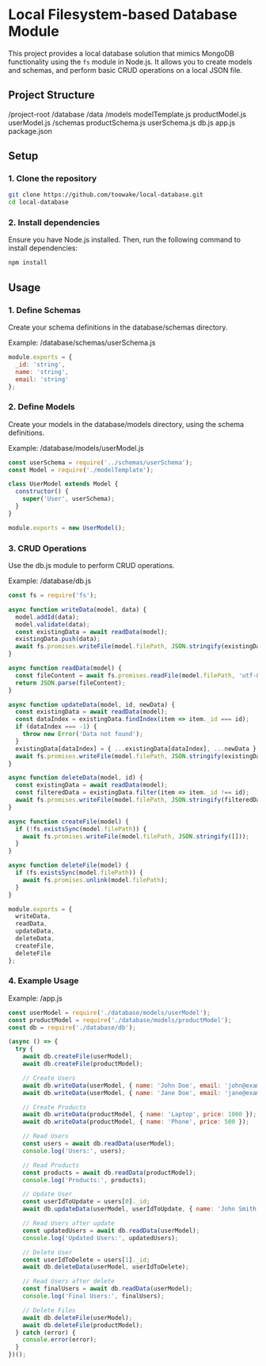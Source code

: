 # Local Filesystem-based Database Module

This project provides a local database solution that mimics MongoDB functionality using the `fs` module in Node.js. It allows you to create models and schemas, and perform basic CRUD operations on a local JSON file.

## Project Structure

/project-root
/database
/data
/models
modelTemplate.js
productModel.js
userModel.js
/schemas
productSchema.js
userSchema.js
db.js
app.js
package.json


## Setup

### 1. Clone the repository

```bash
git clone https://github.com/toowake/local-database.git
cd local-database
```

### 2. Install dependencies
Ensure you have Node.js installed. Then, run the following command to install dependencies:

```bash
npm install
```

## Usage
### 1. Define Schemas
Create your schema definitions in the database/schemas directory.

Example: /database/schemas/userSchema.js
```js
module.exports = {
  _id: 'string',
  name: 'string',
  email: 'string'
};
```

### 2. Define Models
Create your models in the database/models directory, using the schema definitions.

Example: /database/models/userModel.js
```js
const userSchema = require('../schemas/userSchema');
const Model = require('./modelTemplate');

class UserModel extends Model {
  constructor() {
    super('User', userSchema);
  }
}

module.exports = new UserModel();
```

### 3. CRUD Operations
Use the db.js module to perform CRUD operations.

Example: /database/db.js
```js
const fs = require('fs');

async function writeData(model, data) {
  model.addId(data);
  model.validate(data);
  const existingData = await readData(model);
  existingData.push(data);
  await fs.promises.writeFile(model.filePath, JSON.stringify(existingData, null, 2));
}

async function readData(model) {
  const fileContent = await fs.promises.readFile(model.filePath, 'utf-8');
  return JSON.parse(fileContent);
}

async function updateData(model, id, newData) {
  const existingData = await readData(model);
  const dataIndex = existingData.findIndex(item => item._id === id);
  if (dataIndex === -1) {
    throw new Error('Data not found');
  }
  existingData[dataIndex] = { ...existingData[dataIndex], ...newData };
  await fs.promises.writeFile(model.filePath, JSON.stringify(existingData, null, 2));
}

async function deleteData(model, id) {
  const existingData = await readData(model);
  const filteredData = existingData.filter(item => item._id !== id);
  await fs.promises.writeFile(model.filePath, JSON.stringify(filteredData, null, 2));
}

async function createFile(model) {
  if (!fs.existsSync(model.filePath)) {
    await fs.promises.writeFile(model.filePath, JSON.stringify([]));
  }
}

async function deleteFile(model) {
  if (fs.existsSync(model.filePath)) {
    await fs.promises.unlink(model.filePath);
  }
}

module.exports = {
  writeData,
  readData,
  updateData,
  deleteData,
  createFile,
  deleteFile
};
```

### 4. Example Usage
Example: /app.js
```js
const userModel = require('./database/models/userModel');
const productModel = require('./database/models/productModel');
const db = require('./database/db');

(async () => {
  try {
    await db.createFile(userModel);
    await db.createFile(productModel);

    // Create Users
    await db.writeData(userModel, { name: 'John Doe', email: 'john@example.com' });
    await db.writeData(userModel, { name: 'Jane Doe', email: 'jane@example.com' });

    // Create Products
    await db.writeData(productModel, { name: 'Laptop', price: 1000 });
    await db.writeData(productModel, { name: 'Phone', price: 500 });

    // Read Users
    const users = await db.readData(userModel);
    console.log('Users:', users);

    // Read Products
    const products = await db.readData(productModel);
    console.log('Products:', products);

    // Update User
    const userIdToUpdate = users[0]._id;
    await db.updateData(userModel, userIdToUpdate, { name: 'John Smith' });

    // Read Users after update
    const updatedUsers = await db.readData(userModel);
    console.log('Updated Users:', updatedUsers);

    // Delete User
    const userIdToDelete = users[1]._id;
    await db.deleteData(userModel, userIdToDelete);

    // Read Users after delete
    const finalUsers = await db.readData(userModel);
    console.log('Final Users:', finalUsers);

    // Delete Files
    await db.deleteFile(userModel);
    await db.deleteFile(productModel);
  } catch (error) {
    console.error(error);
  }
})();
```